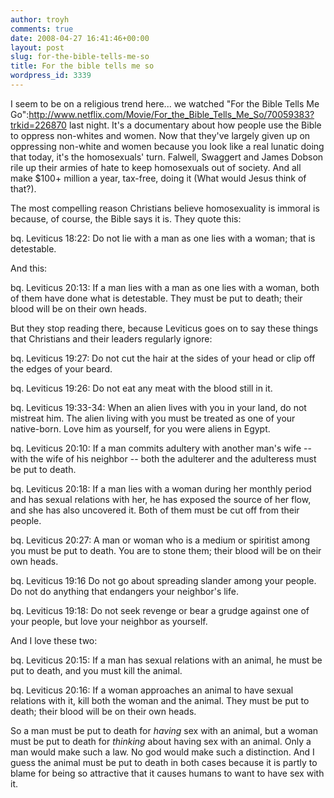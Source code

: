 ```yaml
---
author: troyh
comments: true
date: 2008-04-27 16:41:46+00:00
layout: post
slug: for-the-bible-tells-me-so
title: For the bible tells me so
wordpress_id: 3339
---
```


I seem to be on a religious trend here... we watched "For the Bible Tells Me Go":http://www.netflix.com/Movie/For_the_Bible_Tells_Me_So/70059383?trkid=226870 last night. It's a documentary about how people use the Bible to oppress non-whites and women. Now that they've largely given up on oppressing non-white and women because you look like a real lunatic doing that today, it's the homosexuals' turn. Falwell, Swaggert and James Dobson rile up their armies of hate to keep homosexuals out of society. And all make $100+ million a year, tax-free, doing it (What would Jesus think of that?).


<!-- more -->

The most compelling reason Christians believe homosexuality is immoral is because, of course, the Bible says it is. They quote this:

bq. Leviticus 18:22: Do not lie with a man as one lies with a woman; that is detestable.

And this:

bq. Leviticus 20:13: If a man lies with a man as one lies with a woman, both of them have done what is detestable. They must be put to death; their blood will be on their own heads.

But they stop reading there, because Leviticus goes on to say these things that Christians and their leaders regularly ignore:

bq. Leviticus 19:27: Do not cut the hair at the sides of your head or clip off the edges of your beard.

bq. Leviticus 19:26: Do not eat any meat with the blood still in it.

bq. Leviticus 19:33-34: When an alien lives with you in your land, do not mistreat him. The alien living with you must be treated as one of your native-born. Love him as yourself, for you were aliens in Egypt.

bq. Leviticus 20:10: If a man commits adultery with another man's wife -- with the wife of his neighbor -- both the adulterer and the adulteress must be put to death.

bq. Leviticus 20:18: If a man lies with a woman during her monthly period and has sexual relations with her, he has exposed the source of her flow, and she has also uncovered it. Both of them must be cut off from their people.

bq. Leviticus 20:27: A man or woman who is a medium or spiritist among you must be put to death. You are to stone them; their blood will be on their own heads.

bq. Leviticus 19:16 Do not go about spreading slander among your people. Do not do anything that endangers your neighbor's life.

bq. Leviticus 19:18: Do not seek revenge or bear a grudge against one of your people, but love your neighbor as yourself.

And I love these two:

bq. Leviticus 20:15: If a man has sexual relations with an animal, he must be put to death, and you must kill the animal.

bq. Leviticus 20:16: If a woman approaches an animal to have sexual relations with it, kill both the woman and the animal. They must be put to death; their blood will be on their own heads.

So a man must be put to death for _having_ sex with an animal, but a woman must be put to death for _thinking_ about having sex with an animal. Only a man would make such a law. No god would make such a distinction. And I guess the animal must be put to death in both cases because it is partly to blame for being so attractive that it causes humans to want to have sex with it.
